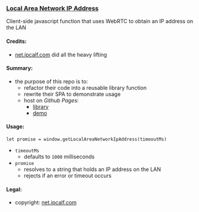 ### [Local Area Network IP Address](https://github.com/warren-bank/js-get-local-area-network-ip-address)

Client-side javascript function that uses WebRTC to obtain an IP address on the LAN

#### Credits:

* [net.ipcalf.com](http://net.ipcalf.com/) did all the heavy lifting

#### Summary:

* the purpose of this repo is to:
  - refactor their code into a reusable library function
  - rewrite their SPA to demonstrate usage
  - host on _Github Pages_:
    * [library](https://warren-bank.github.io/js-get-local-area-network-ip-address/get-local-area-network-ip-address.js)
    * [demo](https://warren-bank.github.io/js-get-local-area-network-ip-address/)

#### Usage:

`let promise = window.getLocalAreaNetworkIpAddress(timeoutMs)`

* `timeoutMs`
  - defaults to `1000` milliseconds
* `promise`
  - resolves to a string that holds an IP address on the LAN
  - rejects if an error or timeout occurs

#### Legal:

* copyright: [net.ipcalf.com](http://net.ipcalf.com/)
